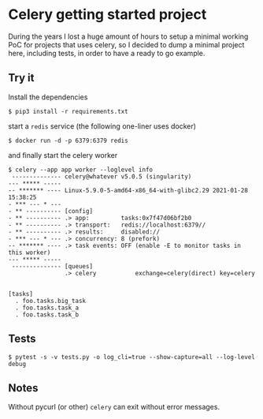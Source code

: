 # Celery getting started project

During the years I lost a huge amount of hours to setup a minimal working PoC
for projects that uses celery, so I decided to dump a minimal project here,
including tests, in order to have a ready to go example.

## Try it

Install the dependencies

```
$ pip3 install -r requirements.txt
```

start a ``redis`` service (the following one-liner uses docker)

```
$ docker run -d -p 6379:6379 redis
```

and finally start the celery worker

```
$ celery --app app worker --loglevel info
 -------------- celery@whatever v5.0.5 (singularity)
--- ***** ----- 
-- ******* ---- Linux-5.9.0-5-amd64-x86_64-with-glibc2.29 2021-01-28 15:38:25
- *** --- * --- 
- ** ---------- [config]
- ** ---------- .> app:         tasks:0x7f47d06bf2b0
- ** ---------- .> transport:   redis://localhost:6379//
- ** ---------- .> results:     disabled://
- *** --- * --- .> concurrency: 8 (prefork)
-- ******* ---- .> task events: OFF (enable -E to monitor tasks in this worker)
--- ***** ----- 
 -------------- [queues]
                .> celery           exchange=celery(direct) key=celery
                

[tasks]
  . foo.tasks.big_task
  . foo.tasks.task_a
  . foo.tasks.task_b
```

## Tests

```
$ pytest -s -v tests.py -o log_cli=true --show-capture=all --log-level debug
```

## Notes

Without pycurl (or other) ``celery`` can exit without error messages.

